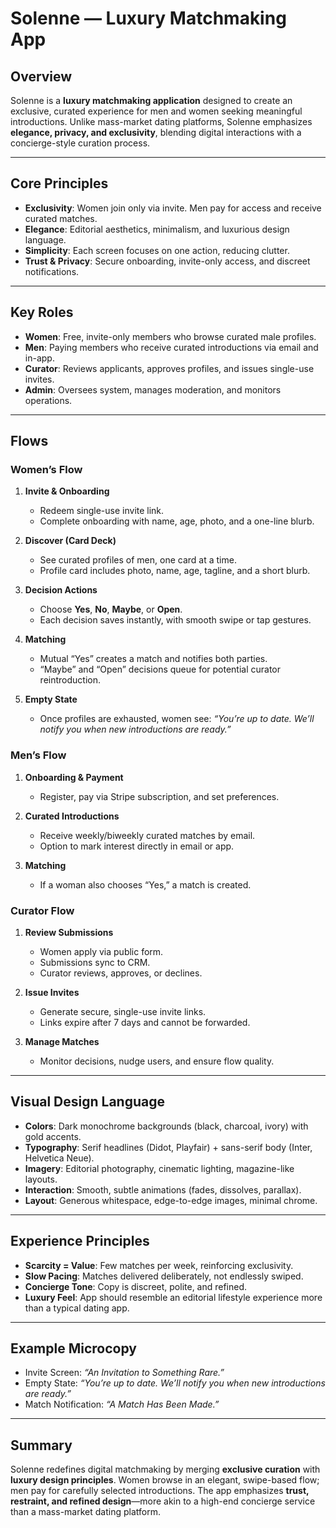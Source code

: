 # Solenne — Luxury Matchmaking App

## Overview

Solenne is a **luxury matchmaking application** designed to create an exclusive, curated experience for men and women seeking meaningful introductions. Unlike mass-market dating platforms, Solenne emphasizes **elegance, privacy, and exclusivity**, blending digital interactions with a concierge-style curation process.

---

## Core Principles

* **Exclusivity**: Women join only via invite. Men pay for access and receive curated matches.
* **Elegance**: Editorial aesthetics, minimalism, and luxurious design language.
* **Simplicity**: Each screen focuses on one action, reducing clutter.
* **Trust & Privacy**: Secure onboarding, invite-only access, and discreet notifications.

---

## Key Roles

* **Women**: Free, invite-only members who browse curated male profiles.
* **Men**: Paying members who receive curated introductions via email and in-app.
* **Curator**: Reviews applicants, approves profiles, and issues single-use invites.
* **Admin**: Oversees system, manages moderation, and monitors operations.

---

## Flows

### Women’s Flow

1. **Invite & Onboarding**

   * Redeem single-use invite link.
   * Complete onboarding with name, age, photo, and a one-line blurb.

2. **Discover (Card Deck)**

   * See curated profiles of men, one card at a time.
   * Profile card includes photo, name, age, tagline, and a short blurb.

3. **Decision Actions**

   * Choose **Yes**, **No**, **Maybe**, or **Open**.
   * Each decision saves instantly, with smooth swipe or tap gestures.

4. **Matching**

   * Mutual “Yes” creates a match and notifies both parties.
   * “Maybe” and “Open” decisions queue for potential curator reintroduction.

5. **Empty State**

   * Once profiles are exhausted, women see: *“You’re up to date. We’ll notify you when new introductions are ready.”*

### Men’s Flow

1. **Onboarding & Payment**

   * Register, pay via Stripe subscription, and set preferences.

2. **Curated Introductions**

   * Receive weekly/biweekly curated matches by email.
   * Option to mark interest directly in email or app.

3. **Matching**

   * If a woman also chooses “Yes,” a match is created.

### Curator Flow

1. **Review Submissions**

   * Women apply via public form.
   * Submissions sync to CRM.
   * Curator reviews, approves, or declines.

2. **Issue Invites**

   * Generate secure, single-use invite links.
   * Links expire after 7 days and cannot be forwarded.

3. **Manage Matches**

   * Monitor decisions, nudge users, and ensure flow quality.

---

## Visual Design Language

* **Colors**: Dark monochrome backgrounds (black, charcoal, ivory) with gold accents.
* **Typography**: Serif headlines (Didot, Playfair) + sans-serif body (Inter, Helvetica Neue).
* **Imagery**: Editorial photography, cinematic lighting, magazine-like layouts.
* **Interaction**: Smooth, subtle animations (fades, dissolves, parallax).
* **Layout**: Generous whitespace, edge-to-edge images, minimal chrome.

---

## Experience Principles

* **Scarcity = Value**: Few matches per week, reinforcing exclusivity.
* **Slow Pacing**: Matches delivered deliberately, not endlessly swiped.
* **Concierge Tone**: Copy is discreet, polite, and refined.
* **Luxury Feel**: App should resemble an editorial lifestyle experience more than a typical dating app.

---

## Example Microcopy

* Invite Screen: *“An Invitation to Something Rare.”*
* Empty State: *“You’re up to date. We’ll notify you when new introductions are ready.”*
* Match Notification: *“A Match Has Been Made.”*

---

## Summary

Solenne redefines digital matchmaking by merging **exclusive curation** with **luxury design principles**. Women browse in an elegant, swipe-based flow; men pay for carefully selected introductions. The app emphasizes **trust, restraint, and refined design**—more akin to a high-end concierge service than a mass-market dating platform.
